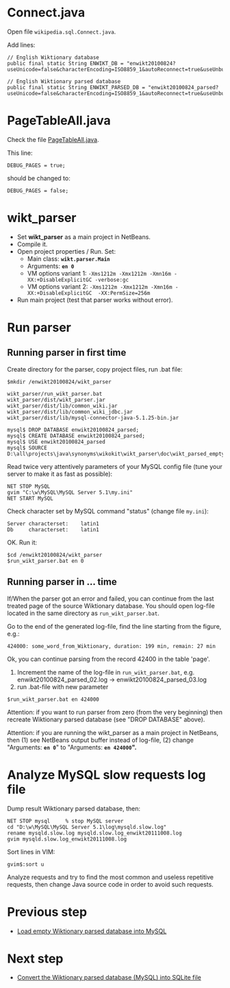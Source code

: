 # Connect.java #

Open file `wikipedia.sql.Connect.java`.

Add lines:
```
// English Wiktionary database
public final static String ENWIKT_DB = "enwikt20100824?useUnicode=false&characterEncoding=ISO8859_1&autoReconnect=true&useUnbufferedInput=false";

// English Wiktionary parsed database
public final static String ENWIKT_PARSED_DB = "enwikt20100824_parsed?useUnicode=false&characterEncoding=ISO8859_1&autoReconnect=true&useUnbufferedInput=false";
```

# PageTableAll.java #

Check the file [PageTableAll.java](http://code.google.com/p/wikokit/source/browse/trunk/wikt_parser/src/wikt/parser/PageTableAll.java).

This line:
```
DEBUG_PAGES = true;
```
should be changed to:
```
DEBUG_PAGES = false;
```

# wikt\_parser #

  * Set **wikt\_parser** as a main project in NetBeans.
  * Compile it.
  * Open project properties / Run. Set:
    * Main class: **`wikt.parser.Main`**
    * Arguments: **`en 0`**
    * VM options variant 1: `-Xms1212m -Xmx1212m -Xmn16m -XX:+DisableExplicitGC -verbose:gc`
    * VM options variant 2: `-Xms1212m -Xmx1212m -Xmn16m -XX:+DisableExplicitGC  -XX:PermSize=256m`
  * Run main project (test that parser works without error).

# Run parser #

## Running parser in first time ##

Create directory for the parser, copy project files, run .bat file:
```
$mkdir /enwikt20100824/wikt_parser

wikt_parser/run_wikt_parser.bat
wikt_parser/dist/wikt_parser.jar
wikt_parser/dist/lib/common_wiki.jar
wikt_parser/dist/lib/common_wiki_jdbc.jar
wikt_parser/dist/lib/mysql-connector-java-5.1.25-bin.jar

mysql$ DROP DATABASE enwikt20100824_parsed;
mysql$ CREATE DATABASE enwikt20100824_parsed;
mysql$ USE enwikt20100824_parsed
mysql$ SOURCE D:\all\projects\java\synonyms\wikokit\wikt_parser\doc\wikt_parsed_empty.sql
```

Read twice very attentively parameters of your MySQL config file (tune your server to make it as fast as possible):
```
NET STOP MySQL
gvim "C:\w\MySQL\MySQL Server 5.1\my.ini"
NET START MySQL
```

Check character set by MySQL command "status" (change file `my.ini`):
```
Server characterset:    latin1
Db     characterset:    latin1
```

OK. Run it:
```
$cd /enwikt20100824/wikt_parser
$run_wikt_parser.bat en 0
```

## Running parser in ... time ##

If/When the parser got an error and failed, you can continue from the last treated page of the source Wiktionary database. You should open log-file located in the same directory as `run_wikt_parser.bat`.

Go to the end of the generated log-file, find the line starting from the figure, e.g.:
```
424000: some_word_from_Wiktionary, duration: 199 min, remain: 27 min
```

Ok, you can continue parsing from the record 42400 in the table 'page'.
  1. Increment the name of the log-file in `run_wikt_parser.bat`, e.g. enwikt20100824\_parsed\_02.log -> enwikt20100824\_parsed\_03.log
  1. run .bat-file with new parameter
```
$run_wikt_parser.bat en 424000
```

Attention: if you want to run parser from zero (from the very beginning) then recreate Wiktionary parsed database (see "DROP DATABASE" above).

Attention: if you are running the wikt\_parser as a main project in NetBeans, then (1) see NetBeans output buffer instead of log-file, (2) change "Arguments: **`en 0`**" to "Arguments: **`en 424000`".**

# Analyze MySQL slow requests log file #

Dump result Wiktionary parsed database, then:
```
NET STOP mysql     % stop MySQL server
cd "D:\w\MySQL\MySQL Server 5.1\log\mysqld.slow.log" 
rename mysqld.slow.log mysqld.slow.log_enwikt20111008.log
gvim mysqld.slow.log_enwikt20111008.log
```

Sort lines in VIM:
```
gvim$:sort u
```

Analyze requests and try to find the most common and useless repetitive requests, then change Java source code in order to avoid such requests.

# Previous step #
  * [Load empty Wiktionary parsed database into MySQL](File_wikt_parsed_empty_sql.md)

# Next step #
  * [Convert the Wiktionary parsed database (MySQL) into SQLite file](SQLite.md)